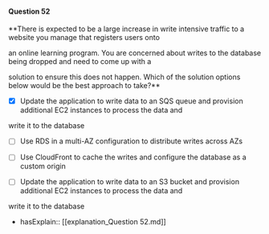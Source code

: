 #### Question  52

**There is expected to be a large increase in write intensive traffic to a website you manage that registers users onto

an online learning program. You are concerned about writes to the database being dropped and need to come up with a

solution to ensure this does not happen. Which of the solution options below would be the best approach to take?**

- [x] Update the application to write data to an SQS queue and provision additional EC2 instances to process the data and

write it to the database

- [ ] Use RDS in a multi-AZ configuration to distribute writes across AZs

- [ ] Use CloudFront to cache the writes and configure the database as a custom origin

- [ ] Update the application to write data to an S3 bucket and provision additional EC2 instances to process the data and

write it to the database

- hasExplain:: [[explanation_Question  52.md]]
